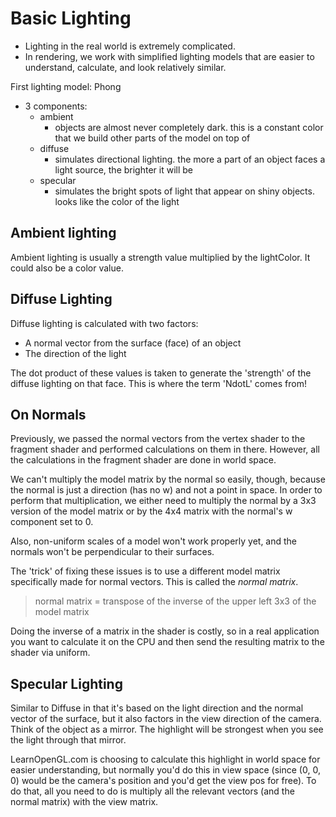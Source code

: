 # Basic Lighting

* Lighting in the real world is extremely complicated.
* In rendering, we work with simplified lighting models that are easier to understand, calculate, and look relatively similar.

First lighting model: Phong
* 3 components:
  * ambient
    * objects are almost never completely dark. this is a constant color that we build other parts of the model on top of
  * diffuse
    * simulates directional lighting. the more a part of an object faces a light source, the brighter it will be
  * specular
    * simulates the bright spots of light that appear on shiny objects. looks like the color of the light

## Ambient lighting

Ambient lighting is usually a strength value multiplied by the lightColor. It could also be a color value.

## Diffuse Lighting

Diffuse lighting is calculated with two factors:
* A normal vector from the surface (face) of an object
* The direction of the light

The dot product of these values is taken to generate the 'strength' of the diffuse lighting on that face. This is where the term 'NdotL' comes from!

## On Normals

Previously, we passed the normal vectors from the vertex shader to the fragment shader and performed calculations on them in there. However, all the calculations in the fragment shader are done in world space.

We can't multiply the model matrix by the normal so easily, though, because the normal is just a direction (has no w) and not a point in space. In order to perform that multiplication, we either need to multiply the normal by a 3x3 version of the model matrix or by the 4x4 matrix with the normal's w component set to 0.

Also, non-uniform scales of a model won't work properly yet, and the normals won't be perpendicular to their surfaces.

The 'trick' of fixing these issues is to use a different model matrix specifically made for normal vectors. This is called the *normal matrix*.

> normal matrix = transpose of the inverse of the upper left 3x3 of the model matrix

Doing the inverse of a matrix in the shader is costly, so in a real application you want to calculate it on the CPU and then send the resulting matrix to the shader via uniform.

## Specular Lighting

Similar to Diffuse in that it's based on the light direction and the normal vector of the surface, but it also factors in the view direction of the camera. Think of the object as a mirror. The highlight will be strongest when you see the light through that mirror.

LearnOpenGL.com is choosing to calculate this highlight in world space for easier understanding, but normally you'd do this in view space (since (0, 0, 0) would be the camera's position and you'd get the view pos for free). To do that, all you need to do is multiply all the relevant vectors (and the normal matrix) with the view matrix.